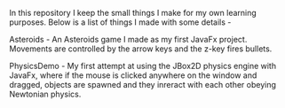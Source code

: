 In this repository I keep the small things I make for my own learning purposes. Below is a list of things I made with some details -

Asteroids - An Asteroids game I made as my first JavaFx project. Movements are controlled by the arrow keys and the z-key fires bullets.

PhysicsDemo - My first attempt at using the JBox2D physics engine with JavaFx, where if the mouse is clicked anywhere on the window and dragged, objects are spawned and they inreract with each other obeying Newtonian physics.
